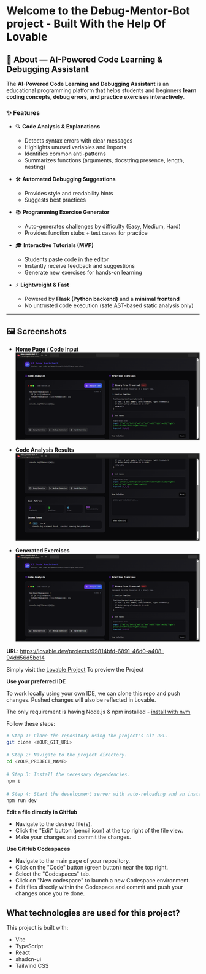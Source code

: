 # Welcome to the Debug-Mentor-Bot project - Built With the Help Of Lovable

## 🚀 About — AI-Powered Code Learning & Debugging Assistant  

The **AI-Powered Code Learning and Debugging Assistant** is an educational programming platform that helps students and beginners **learn coding concepts, debug errors, and practice exercises interactively**.  

### ✨ Features  
- 🔍 **Code Analysis & Explanations**  
  - Detects syntax errors with clear messages  
  - Highlights unused variables and imports  
  - Identifies common anti-patterns 
  - Summarizes functions (arguments, docstring presence, length, nesting)  

- 🛠 **Automated Debugging Suggestions**  
  - Provides style and readability hints  
  - Suggests best practices

- 📚 **Programming Exercise Generator**  
  - Auto-generates challenges by difficulty (Easy, Medium, Hard)  
  - Provides function stubs + test cases for practice  

- 🎓 **Interactive Tutorials (MVP)**  
  - Students paste code in the editor  
  - Instantly receive feedback and suggestions  
  - Generate new exercises for hands-on learning  

- ⚡ **Lightweight & Fast**  
  - Powered by **Flask (Python backend)** and a **minimal frontend**  
  - No untrusted code execution (safe AST-based static analysis only)  

---

## 🖼 Screenshots  

- **Home Page / Code Input**  
  ![Home Page Screenshot](main.png)  

- **Code Analysis Results**  
  ![Analysis Screenshot](main2.png)  

- **Generated Exercises**  
  ![Exercises Screenshot](Entire.png)  


**URL**: https://lovable.dev/projects/99814bfd-6891-46d0-a408-94dd56d5be14

Simply visit the [Lovable Project](https://lovable.dev/projects/99814bfd-6891-46d0-a408-94dd56d5be14) To preview the Project

**Use your preferred IDE**

To work locally using your own IDE, we can clone this repo and push changes. Pushed changes will also be reflected in Lovable.

The only requirement is having Node.js & npm installed - [install with nvm](https://github.com/nvm-sh/nvm#installing-and-updating)

Follow these steps:

```sh
# Step 1: Clone the repository using the project's Git URL.
git clone <YOUR_GIT_URL>

# Step 2: Navigate to the project directory.
cd <YOUR_PROJECT_NAME>

# Step 3: Install the necessary dependencies.
npm i

# Step 4: Start the development server with auto-reloading and an instant preview.
npm run dev
```

**Edit a file directly in GitHub**

- Navigate to the desired file(s).
- Click the "Edit" button (pencil icon) at the top right of the file view.
- Make your changes and commit the changes.

**Use GitHub Codespaces**

- Navigate to the main page of your repository.
- Click on the "Code" button (green button) near the top right.
- Select the "Codespaces" tab.
- Click on "New codespace" to launch a new Codespace environment.
- Edit files directly within the Codespace and commit and push your changes once you're done.

## What technologies are used for this project?

This project is built with:

- Vite
- TypeScript
- React
- shadcn-ui
- Tailwind CSS
